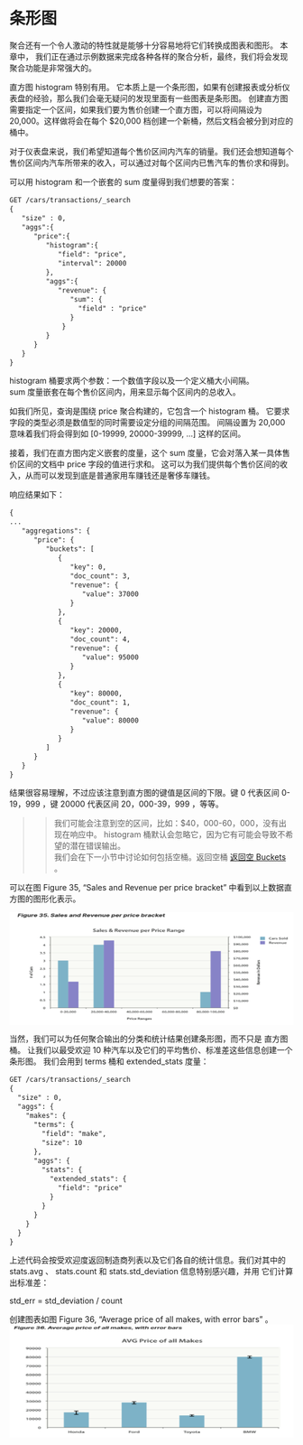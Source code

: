 # 条形图  
聚合还有一个令人激动的特性就是能够十分容易地将它们转换成图表和图形。
本章中， 我们正在通过示例数据来完成各种各样的聚合分析，最终，我们将会发现聚合功能是非常强大的。

直方图 histogram 特别有用。 它本质上是一个条形图，如果有创建报表或分析仪表盘的经验，那么我们会毫无疑问的发现里面有一些图表是条形图。 
创建直方图需要指定一个区间，如果我们要为售价创建一个直方图，可以将间隔设为 20,000。这样做将会在每个 $20,000 档创建一个新桶，然后文档会被分到对应的桶中。

对于仪表盘来说，我们希望知道每个售价区间内汽车的销量。我们还会想知道每个售价区间内汽车所带来的收入，可以通过对每个区间内已售汽车的售价求和得到。

可以用 histogram 和一个嵌套的 sum 度量得到我们想要的答案：  

```
GET /cars/transactions/_search
{
   "size" : 0,
   "aggs":{
      "price":{
         "histogram":{ 
            "field": "price",
            "interval": 20000
         },
         "aggs":{
            "revenue": {
               "sum": { 
                 "field" : "price"
               }
             }
         }
      }
   }
}
```   
histogram 桶要求两个参数：一个数值字段以及一个定义桶大小间隔。   
sum 度量嵌套在每个售价区间内，用来显示每个区间内的总收入。  
 
如我们所见，查询是围绕 price 聚合构建的，它包含一个 histogram 桶。
它要求字段的类型必须是数值型的同时需要设定分组的间隔范围。 
间隔设置为 20,000 意味着我们将会得到如 [0-19999, 20000-39999, ...] 这样的区间。

接着，我们在直方图内定义嵌套的度量，这个 sum 度量，它会对落入某一具体售价区间的文档中 price 字段的值进行求和。 
这可以为我们提供每个售价区间的收入，从而可以发现到底是普通家用车赚钱还是奢侈车赚钱。

响应结果如下：  
```
{
...
   "aggregations": {
      "price": {
         "buckets": [
            {
               "key": 0,
               "doc_count": 3,
               "revenue": {
                  "value": 37000
               }
            },
            {
               "key": 20000,
               "doc_count": 4,
               "revenue": {
                  "value": 95000
               }
            },
            {
               "key": 80000,
               "doc_count": 1,
               "revenue": {
                  "value": 80000
               }
            }
         ]
      }
   }
}
```   
结果很容易理解，不过应该注意到直方图的键值是区间的下限。键 0 代表区间 0-19，999 ，键 20000 代表区间 20，000-39，999 ，等等。    
> 
>> 我们可能会注意到空的区间，比如：$40，000-60，000，没有出现在响应中。 histogram 桶默认会忽略它，因为它有可能会导致不希望的潜在错误输出。   
我们会在下一小节中讨论如何包括空桶。返回空桶 [返回空 Buckets](https://www.elastic.co/guide/cn/elasticsearch/guide/current/_returning_empty_buckets.html) 。

可以在图 Figure 35, “Sales and Revenue per price bracket” 中看到以上数据直方图的图形化表示。

<img src="./images/figure_35.png" width = "800" height = "200" 
alt="Sales and Revenue per price bracket" align=center />

当然，我们可以为任何聚合输出的分类和统计结果创建条形图，而不只是 直方图 桶。
让我们以最受欢迎 10 种汽车以及它们的平均售价、标准差这些信息创建一个条形图。 我们会用到 terms 桶和 extended_stats 度量：   

```
GET /cars/transactions/_search
{
  "size" : 0,
  "aggs": {
    "makes": {
      "terms": {
        "field": "make",
        "size": 10
      },
      "aggs": {
        "stats": {
          "extended_stats": {
            "field": "price"
          }
        }
      }
    }
  }
}
```    
上述代码会按受欢迎度返回制造商列表以及它们各自的统计信息。我们对其中的 stats.avg 、 stats.count 和 stats.std_deviation 信息特别感兴趣，并用 它们计算出标准差：

std_err = std_deviation / count

创建图表如图 Figure 36, “Average price of all makes, with error bars” 。   
<img src="./images/figure_36.png" width = "800" height = "200" 
alt="Average price of all makes, with error bars" align=center />
